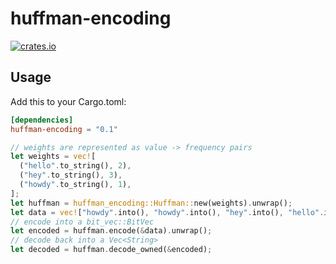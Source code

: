 # huffman-encoding

[![crates.io](https://img.shields.io/crates/v/huffman-encoding?label=latest)](https://crates.io/crates/huffman-encoding)

## Usage

Add this to your Cargo.toml:

```toml
[dependencies]
huffman-encoding = "0.1"
```

```rust
// weights are represented as value -> frequency pairs
let weights = vec![
  ("hello".to_string(), 2),
  ("hey".to_string(), 3),
  ("howdy".to_string(), 1),
];
let huffman = huffman_encoding::Huffman::new(weights).unwrap();
let data = vec!["howdy".into(), "howdy".into(), "hey".into(), "hello".into()];
// encode into a bit_vec::BitVec
let encoded = huffman.encode(&data).unwrap();
// decode back into a Vec<String>
let decoded = huffman.decode_owned(&encoded);
```